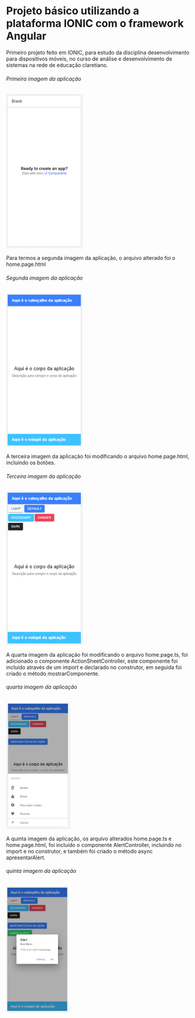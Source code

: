 # Projeto básico utilizando a plataforma IONIC com o framework Angular
Primeiro projeto feito em IONIC, para estudo da disciplina desenvolvimento para dispositivos móveis, no curso de análise e desenvolvimento de sistemas na rede de educação claretiano.
###### Primeira imagem da aplicação
![Primeira-Imagem](https://github.com/agsilvamhm/Claretiano-First/blob/master/imagens/Primeira-Imagem.PNG)

Para termos a segunda imagem da aplicação, o arquivo alterado foi o home.page.html
###### Segunda imagem da aplicação
![Segunda-Imagem](https://github.com/agsilvamhm/Claretiano-First/blob/master/imagens/Segunda-Imagem.PNG)

A terceira imagem da aplicação foi modificando o arquivo home.page.html, incluindo os botões.
###### Terceira imagem da aplicação
![Terceira-Imagem](https://github.com/agsilvamhm/Claretiano-First/blob/master/imagens/Terceira-Imagem.PNG)

A quarta imagem da aplicação foi modificando o arquivo home.page.ts, foi adicionado o componente ActionSheetController, este componente foi incluído através de um import e declarado no construtor, em seguida foi criado o método mostrarComponente.
###### quarta imagem da aplicação
![quarta-Imagem](https://github.com/agsilvamhm/Claretiano-First/blob/master/imagens/Quarta-Imagem.PNG)

A quinta imagem da aplicação, os arquivo alterados home.page.ts e home.page.html, foi incluído o componente AlertController, incluindo no import e no construtor, e também foi criado o método async apresentarAlert.
###### quinta imagem da aplicação
![Quinta-Imagem](https://github.com/agsilvamhm/Claretiano-First/blob/master/imagens/Quinta-Imagem.PNG)
